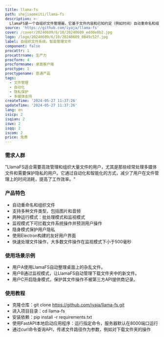```yaml
---
title: llama-fs
path: shejiaomeiti/llama-fs
description: >-
  LlamaFS是一个自组织文件管理器，它基于文件内容和已知约定（例如时间）自动重命名和组织文件。支持多种文件类型，包括通过Moondream处理的图片和通过Whisper处理的音频文件。它有两种运行模式：批量处理（批处理模式）和交互式守护进程（监视模式）。在监视模式下，LlamaFS启动守护进程监视目录，拦截所有文件系统操作，使用最近的编辑上下文主动学习和预测您如何重命名文件。此外，它还具有“隐身模式”的切换功能，允许通过Ollama而不是Groq路由每个请求，以确保隐私。
source: 'https://github.com/iyaja/llama-fs'
cover: /cover/20240609/6/10/20240609_eddde8b2.jpg
logo: /logo/20240609/6/10/20240609_0849c52f.jpg
label: 自组织文件系统，智能管理文件
component: false
procattr: 1
procattrname: 生产力
procform: 4
procformname: 桌面客户端
proctype: 1
proctypename: 普通产品
tags:
  - 文件管理
  - 自动化
  - 隐私保护
  - 多媒体支持
createTime: '2024-05-27 11:37:26'
updateTime: '2024-05-27 11:37:26'
lang: en
isicp: 2
isqian: 2
iswx: 2
isqq: 2
iscom: 2
price: 免费
---
```




### 需求人群
"LlamaFS适合需要高效管理和组织大量文件的用户，尤其是那些经常处理多媒体文件和需要保护隐私的用户。它通过自动化和智能化的方式，减少了用户在文件管理上的时间消耗，提高了工作效率。"

### 产品特色
* 自动重命名和组织文件
* 支持多种文件类型，包括图片和音频
* 两种运行模式：批处理模式和监视模式
* 监视模式下可拦截文件系统操作并预测用户操作
* 隐身模式保护用户隐私
* 使用Electron构建的友好用户界面
* 快速处理文件操作，大多数文件操作在监视模式下小于500毫秒

### 使用场景示例
* 用户A使用LlamaFS自动整理桌面上的杂乱文件。
* 用户B通过监视模式，让LlamaFS自动管理下载文件夹中的新文件。
* 用户C开启隐身模式，保护其文件操作不被第三方API提供商记录。

### 使用教程
* 克隆仓库：git clone https://github.com/iyaja/llama-fs.git
* 进入项目目录：cd llama-fs
* 安装依赖：pip install -r requirements.txt
* 使用FastAPI本地启动应用程序：运行指定命令，服务器默认在8000端口运行
* 通过curl命令查询API，传递文件路径作为参数，例如对下载文件夹的操作

  
